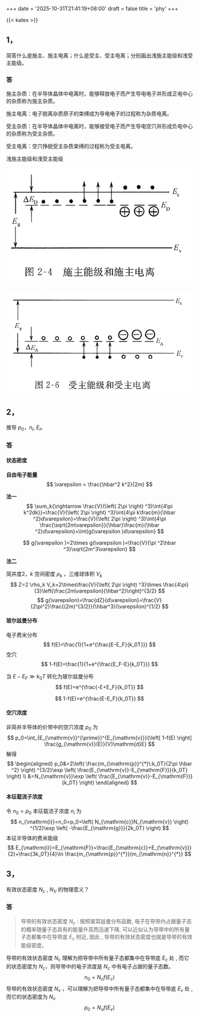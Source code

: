 +++
date = '2025-10-31T21:41:19+08:00'
draft = false
title = 'phy'
+++

{{< katex >}}

## 1，

简答什么是施主、施主电离；什么是受主、受主电离；分别画出浅施主能级和浅受主能级。

### 答

施主杂质：在半导体晶体中电离时，能够释放电⼦⽽产⽣导电电⼦并形成正电中⼼的杂质称为施主杂质。

施主电离：电⼦脱离杂质原⼦的束缚成为导电电⼦的过程称为杂质电离。

受主杂质：在半导体晶体中电离时，能够接受电⼦⽽产⽣导电空⽳并形成负电中⼼的杂质称为受主杂质。

受主电离：空⽳挣脱受主杂质束缚的过程称为受主电离。

浅施主能级和浅受主能级

![image-20250923201617653](https://raw.githubusercontent.com/XeriChen/picPicture/main/myPicture/2025/09/23/1758629777788.png)

![image-20250923201531476](https://raw.githubusercontent.com/XeriChen/picPicture/main/myPicture/2025/09/23/1758629738588.png)



## 2，

推导 $p_0$，$n_i$, $E_i$。

### 答

#### 状态密度

**自由电子能量**
$$
\varepsilon = \frac{\hbar^2 k^2}{2m}
$$

**法一**
$$
\sum_k{\rightarrow \frac{V}{\left( 2\pi \right) ^3}\int{4\pi k^2dk}}=\frac{V}{\left( 2\pi \right) ^3}\int{4\pi k\frac{m}{\hbar ^2}d\varepsilon}=\frac{V}{\left( 2\pi \right) ^3}\int{4\pi \frac{\sqrt{2m\varepsilon}}{\hbar}\frac{m}{\hbar ^2}d\varepsilon}=\int{g(\varepsilon )d\varepsilon}
$$

$$
g(\varepsilon )=2\times g(\varepsilon )=\frac{V}{\pi ^2\hbar ^3}\sqrt{2m^3\varepsilon}
$$

**法二**

简并度2，$k$ 空间密度 $\rho_k$ ，三维球体积 $V_k$
$$
Z=2 \rho_k V_k=2\times\frac{V}{\left( 2\pi \right) ^3}\times \frac{4\pi}{3}\left(\frac{2m\varepsilon}{\hbar^2}\right)^{3/2}
$$
$$
g(\varepsilon)=\frac{dZ}{d\varepsilon}=\frac{V}{2\pi^2}\frac{(2m)^{3/2}}{\hbar^3}(\varepsilon)^{1/2}
$$

#### 玻尔兹曼分布

电子费米分布
$$
f(E)=\frac{1}{1+e^{\frac{E-E_F}{k_0T}}}
$$
空穴
$$
1-f(E)=\frac{1}{1+e^{\frac{E_F-E}{k_0T}}}
$$

当 $E-E_F \gg k_0 T$ 转化为玻尔兹曼分布
$$
f(E)=e^{\frac{-E+E_F}{k_0T}}
$$

$$
1-f(E)=e^{\frac{E-E_F}{k_0T}}
$$

#### 空⽳浓度

⾮简并半导体的价带中的空⽳浓度 $p_0$ 为
$$
p_0=\int_{E_{\mathrm{v}}^{\prime}}^{E_{\mathrm{v}}}{\left[ 1-f(E) \right] \frac{g_{\mathrm{v}}(E)}{V}\mathrm{d}E}
$$
解得
$$
\begin{aligned}
p_0&=2\left( \frac{m_{\mathrm{p}}^{*}\:k_0T}{2\pi \hbar ^2} \right) ^{3/2}\exp \left( \frac{E_{\mathrm{v}}-E_{\mathrm{F}}}{k_0T} \right) 
\\
&=N_{\mathrm{v}}\exp \left( \frac{E_{\mathrm{v}}-E_{\mathrm{F}}}{k_0T} \right)
\end{aligned}
$$
#### 本征载流⼦浓度

令 $n_0=p_0$ 本征载流⼦浓度 $n_i$ 为
$$
n_{\mathrm{i}}=n_0=p_0=\left( N_{\mathrm{c}}N_{\mathrm{v}} \right) ^{1/2}\exp \left( -\frac{E_{\mathrm{g}}}{2k_0T} \right)
$$
本征半导体的费⽶能级
$$
E_{\mathrm{i}}=E_{\mathrm{F}}=\frac{E_{\mathrm{c}}+E_{\mathrm{v}}}{2}+\frac{3k_0T}{4}\ln \frac{m_{\mathrm{p}}^{*}}{m_{\mathrm{n}}^{*}}
$$


## 3，

有效状态密度 $N_\mathrm{c}$ , $N_V$ 的物理意义？

### 答

> 导带的有效状态密度 $N_\mathrm{c}$ : 按照玻⽿兹曼分布函数, 电⼦在导带内占据量⼦态的概率随量⼦态具有的能量升⾼⽽迅速下降, 可以近似认为导带中的所有量⼦态都集中在导带底 $E_c$ 附近, 因此 , 导带的有效状态密度也就是导带的有效能级密度。
>

导带的有效状态密度 $N_\mathrm{c}$ 理解为把导带中所有量⼦态都集中在导带底 $E_c$ 处 , ⽽它的状态密度为 $N_c$，则导带中的电⼦浓度是 $N_c$ 中有电⼦占据的量⼦态数。
$$
n_0=N_cf(E_c)
$$
导带的有效状态密度 $N_\mathrm{v}$ ，可以理解为把导带中所有量⼦态都集中在导带底 $E_v$ 处 , ⽽它的状态密度为 $N_v$
$$
p_0=N_v f(E_v)
$$
